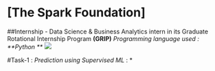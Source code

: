 # [The Spark Foundation]
##Internship - Data Science & Business Analytics intern in its Graduate Rotational Internship Program **(GRIP)**
_Programming language used : **Python **_
<a href="https://www.youtube.com/playlist?list=PL7zl8TDRnbune5TnrfBgFbxT87E98cfo9"> <img src="https://github.com/ShapeAI/PYTHON-AND-DATA-ANALYTICS/blob/main/Python_and_deep_learning.png"> </a>

#Task-1 : _Prediction using Supervised ML_ :
  * 
    

